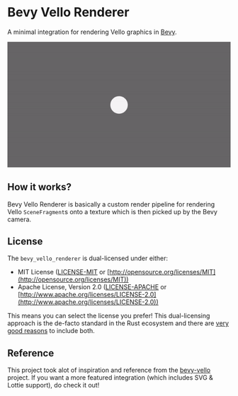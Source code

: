 # Bevy Vello Renderer
A minimal integration for rendering Vello graphics in [Bevy](https://bevyengine.org/).

![hello_world gif](./.github/assets/hello_world.gif)

## How it works?

Bevy Vello Renderer is basically a custom render pipeline for rendering Vello `SceneFragment`s onto a texture which is then picked up by the Bevy camera.

## License

The `bevy_vello_renderer` is dual-licensed under either:

- MIT License ([LICENSE-MIT](LICENSE-MIT) or [http://opensource.org/licenses/MIT](http://opensource.org/licenses/MIT))
- Apache License, Version 2.0 ([LICENSE-APACHE](LICENSE-APACHE) or [http://www.apache.org/licenses/LICENSE-2.0](http://www.apache.org/licenses/LICENSE-2.0))

This means you can select the license you prefer!
This dual-licensing approach is the de-facto standard in the Rust ecosystem and there are [very good reasons](https://github.com/bevyengine/bevy/issues/2373) to include both.

## Reference

This project took alot of inspiration and reference from the [bevy-vello](https://github.com/vectorgameexperts/bevy-vello) project. If you want a more featured integration (which includes SVG & Lottie support), do check it out!
